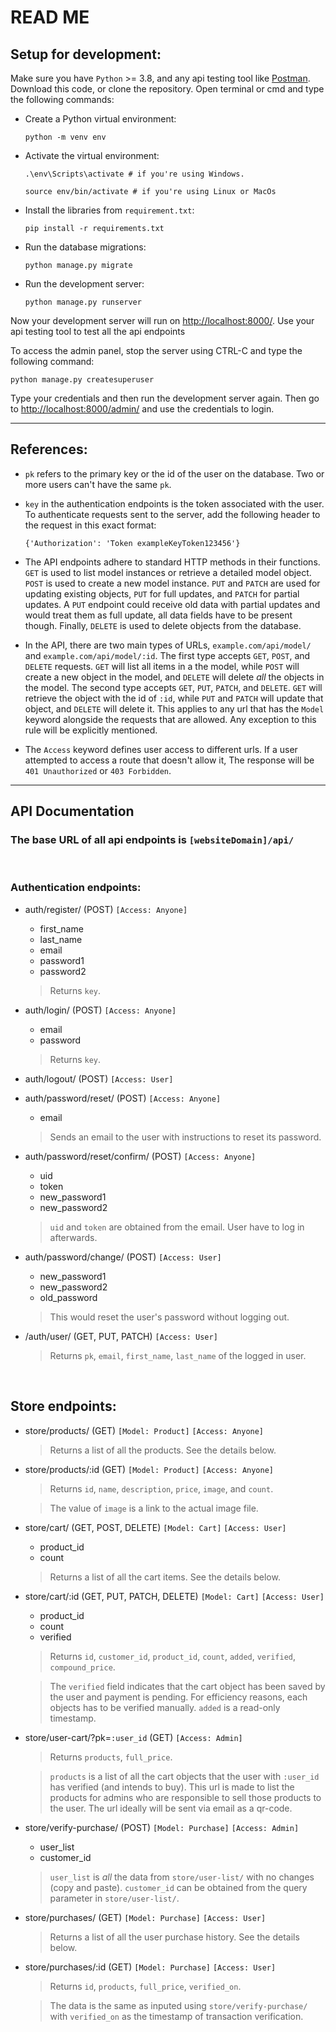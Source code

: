 # READ ME

## Setup for development:

Make sure you have `Python` >= 3.8, and any api testing tool like [Postman](https://www.postman.com). Download this code, or clone the repository. Open terminal or cmd and type the following commands:

- Create a Python virtual environment:

  ``` : bash
  python -m venv env
  ```

- Activate the virtual environment:

  ``` : bash
  .\env\Scripts\activate # if you're using Windows.
  ```

  ``` : bash
  source env/bin/activate # if you're using Linux or MacOs
  ```

- Install the libraries from `requirement.txt`:

  ``` : bash
  pip install -r requirements.txt
  ```

- Run the database migrations:

  ``` : bash
  python manage.py migrate
  ```

- Run the development server:

  ``` : bash
  python manage.py runserver
  ```

Now your development server will run on [http://localhost:8000/](http://localhost:8000/). Use your api testing tool to test all the api endpoints

To access the admin panel, stop the server using CTRL-C and type the following command:

``` : bash
python manage.py createsuperuser
```

Type your credentials and then run the development server again. Then go to [http://localhost:8000/admin/](http://localhost:8000/admin/) and use the credentials to login.
___

## References:

- `pk` refers to the primary key or the id of the user on the database. Two or more users can't have the same `pk`.
- `key` in the authentication endpoints is the token associated with the user. To authenticate requests sent to the server, add the following header to the request in this exact format: <br>

  ``` : JSON
  {'Authorization': 'Token exampleKeyToken123456'}
  ```

- The API endpoints adhere to standard HTTP methods in their functions. `GET` is used to list model instances or retrieve a detailed model object. `POST` is used to create a new model instance. `PUT` and `PATCH` are used for updating existing objects, `PUT` for full updates, and `PATCH` for partial updates. A `PUT` endpoint could receive old data with partial updates and would treat them as full update, all data fields have to be present though. Finally, `DELETE` is used to delete objects from the database.
- In the API, there are two main types of URLs, `example.com/api/model/` and `example.com/api/model/:id`. The first type accepts `GET`, `POST`, and `DELETE` requests. `GET` will list all items in a the model, while `POST` will create a new object in the model, and `DELETE` will delete *all* the objects in the model. The second type accepts `GET`, `PUT`, `PATCH`, and `DELETE`. `GET` will retrieve the object with the id of `:id`, while `PUT` and `PATCH` will update that object, and `DELETE` will delete it. This applies to any url that has the `Model` keyword alongside the requests that are allowed. Any exception to this rule will be explicitly mentioned.
- The `Access` keyword defines user access to different urls. If a user attempted to access a route that doesn't allow it, The response will be `401 Unauthorized` or `403 Forbidden`.

___

## API Documentation

### The base URL of all api endpoints is `[websiteDomain]/api/`

<br>

### Authentication endpoints:

- auth/register/ (POST) `[Access: Anyone]`
  - first_name
  - last_name
  - email
  - password1
  - password2
  > Returns `key`.

- auth/login/ (POST) `[Access: Anyone]`
  - email
  - password
  > Returns `key`.

- auth/logout/ (POST) `[Access: User]`

- auth/password/reset/ (POST) `[Access: Anyone]`
  - email
  > Sends an email to the user with instructions to reset its password.

- auth/password/reset/confirm/ (POST) `[Access: Anyone]`
  - uid
  - token
  - new_password1
  - new_password2
  > `uid` and `token` are obtained from the email. User have to log in afterwards.

- auth/password/change/ (POST) `[Access: User]`
  - new_password1
  - new_password2
  - old_password
  > This would reset the user's password without logging out.

- /auth/user/ (GET, PUT, PATCH) `[Access: User]`
  >Returns `pk`, `email`, `first_name`, `last_name` of the logged in user.

<br>

## Store endpoints:

- store/products/ (GET) `[Model: Product]` `[Access: Anyone]`
  > Returns a list of all the products. See the details below.

- store/products/:id (GET) `[Model: Product]` `[Access: Anyone]`
  > Returns `id`, `name`, `description`, `price`, `image`, and `count`.
  
  > The value of `image` is a link to the actual image file.

- store/cart/ (GET, POST, DELETE) `[Model: Cart]` `[Access: User]`
  - product_id
  - count
  > Returns a list of all the cart items. See the details below.

- store/cart/:id (GET, PUT, PATCH, DELETE) `[Model: Cart]` `[Access: User]`
  - product_id
  - count
  - verified
  > Returns `id`, `customer_id`, `product_id`, `count`, `added`, `verified`, `compound_price`.

  > The `verified` field indicates that the cart object has been saved by the user and payment is pending. For efficiency reasons, each objects has to be verified manually. `added` is a read-only timestamp.

- store/user-cart/?pk=`:user_id` (GET) `[Access: Admin]`
  > Returns `products`, `full_price`.

  > `products` is a list of all the cart objects that the user with `:user_id` has verified (and intends to buy). This url is made to list the products for admins who are responsible to sell those products to the user. The url ideally will be sent via email as a qr-code.

- store/verify-purchase/ (POST) `[Model: Purchase]` `[Access: Admin]`
  - user_list
  - customer_id
  > `user_list` is *all* the data from `store/user-list/` with no changes (copy and paste). `customer_id` can be obtained from the query parameter in `store/user-list/`.

- store/purchases/ (GET) `[Model: Purchase]` `[Access: User]`
  > Returns a list of all the user purchase history. See the details below. 

- store/purchases/:id (GET) `[Model: Purchase]` `[Access: User]`
  > Returns `id`, `products`, `full_price`, `verified_on`.

  > The data is the same as inputed using `store/verify-purchase/` with `verified_on` as the timestamp of transaction verification.